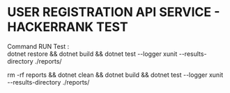 # USER REGISTRATION API SERVICE - HACKERRANK TEST 

Command RUN Test :  
dotnet restore && dotnet build && dotnet test --logger xunit --results-directory ./reports/


rm -rf reports && dotnet clean && dotnet build && dotnet test --logger xunit --results-directory ./reports/
